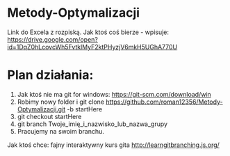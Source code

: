 # Metody-Optymalizacji
Link do Excela z rozpiską. Jak ktoś coś bierze - wpisuje:
https://drive.google.com/open?id=1DqZ0hLcovcWh5FvtklMyF2ktPHyzjV6mkH5UGhA770U

# Plan działania:
1. Jak ktoś nie ma git for windows: https://git-scm.com/download/win
2. Robimy nowy folder i git clone https://github.com/roman12356/Metody-Optymalizacji.git -b startHere
3. git checkout startHere
4. git branch Twoje_imię_i_nazwisko_lub_nazwa_grupy
5. Pracujemy na swoim branchu.

Jak ktoś chce: fajny interaktywny kurs gita
http://learngitbranching.js.org/
